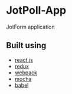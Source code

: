 JotPoll-App
==========
JotForm application

Built using
-----------
 - [react.js](https://github.com/facebook/react)
 - [redux](https://github.com/rackt/redux)
 - [webpack](https://github.com/webpack/webpack)
 - [mocha](https://github.com/mochajs/mocha)
 - [babel](https://github.com/babel/babel)
